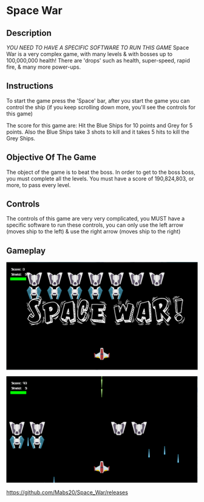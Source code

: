 # Space War

## Description

 *YOU NEED TO HAVE A SPECIFIC SOFTWARE TO RUN THIS GAME* 
Space War is a very complex game, with many levels & with bosses up to 100,000,000 health! There are 'drops' such as health, super-speed, rapid fire, & many more power-ups. 

## Instructions

To start the game press the 'Space' bar, after you start the game you can control the ship (if you keep scrolling down more, you'll see the controls for this game)

The score for this game are: Hit the Blue Ships for 10 points and Grey for 5 points. Also the Blue Ships take 3 shots to kill and it takes 5 hits to kill the Grey Ships.

## Objective Of The Game

The object of the game is to beat the boss. In order to get to the boss boss, you must complete all the levels. You must have a score of 190,824,803, or more, to pass every level.

## Controls

The controls of this game are very very complicated, you MUST have a specific software to run these controls, you can only use the left arrow (moves ship to the left) & use the right arrow (moves ship to the right)

## Gameplay

![alt text](https://github.com/Mabs20/Space_War/blob/master/screenshot/Capture.PNG)

![alt text](https://raw.githubusercontent.com/Mabs20/Space_War/master/screenshot/Playing.PNG)

<https://github.com/Mabs20/Space_War/releases>
